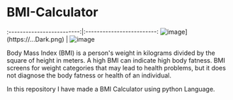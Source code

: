 # BMI-Calculator

:-------------------------:|:-------------------------:
![image](https://github.com/99-chetna/BMI-Calculator/assets/112334463/e6ab9bce-5cfa-424b-8b6f-4592bceaa24e)](https://...Dark.png)  |  ![![image](https://github.com/99-chetna/BMI-Calculator/assets/112334463/4469d780-6938-4c87-b0b6-d4841355bac2)
](https://...Ocean.png)




Body Mass Index (BMI) is a person's weight in kilograms divided by the square of height in meters. A high BMI can indicate high body fatness. BMI screens for weight categories that may lead to health problems, but it does not diagnose the body fatness or health of an individual.

In this repository I have made a BMI Calculator using python Language.
